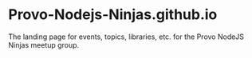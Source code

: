 Provo-Nodejs-Ninjas.github.io
=============================

The landing page for events, topics, libraries, etc. for the Provo NodeJS Ninjas meetup group.
